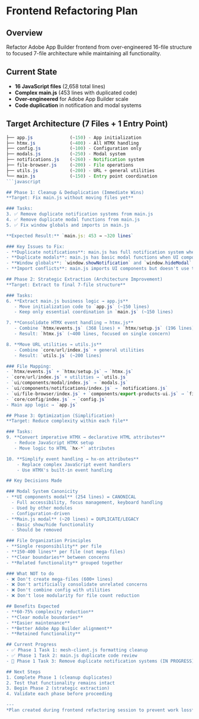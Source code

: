 # Frontend Refactoring Plan

## Overview

Refactor Adobe App Builder frontend from over-engineered 16-file structure to focused 7-file architecture while maintaining all functionality.

## Current State

- **16 JavaScript files** (2,658 total lines)
- **Complex main.js** (453 lines with duplicated code)
- **Over-engineered** for Adobe App Builder scale
- **Code duplication** in notification and modal systems

## Target Architecture (7 Files + 1 Entry Point)

```javascript
├── app.js              (~150) - App initialization
├── htmx.js             (~400) - All HTMX handling  
├── config.js           (~100) - Configuration only
├── modals.js           (~250) - Modal system
├── notifications.js    (~260) - Notification system
├── file-browser.js     (~200) - File operations  
├── utils.js            (~200) - URL + general utilities
└── main.js             (~150) - Entry point coordination
```javascript

## Phase 1: Cleanup & Deduplication (Immediate Wins)
**Target: Fix main.js without moving files yet**

### Tasks:
3. ✅ Remove duplicate notification systems from main.js
4. ✅ Remove duplicate modal functions from main.js  
5. ✅ Fix window globals and imports in main.js

**Expected Result:** `main.js: 453 → ~320 lines`

### Key Issues to Fix:
- **Duplicate notifications**: main.js has full notification system when UI components already exist
- **Duplicate modals**: main.js has basic modal functions when UI components has full system
- **Window globals**: `window.showNotification` and `window.hideModal` need cleanup
- **Import conflicts**: main.js imports UI components but doesn't use them

## Phase 2: Strategic Extraction (Architecture Improvement)
**Target: Extract to final 7-file structure**

### Tasks:
6. **Extract main.js business logic → app.js**
   - Move initialization code to `app.js` (~150 lines)
   - Keep only essential coordination in `main.js` (~150 lines)

7. **Consolidate HTMX event handling → htmx.js**
   - Combine `htmx/events.js` (368 lines) + `htmx/setup.js` (196 lines) 
   - Result: `htmx.js` (~400 lines, focused on single concern)

8. **Move URL utilities → utils.js**
   - Combine `core/url/index.js` + general utilities
   - Result: `utils.js` (~200 lines)

### File Mapping:
- `htmx/events.js` + `htmx/setup.js` → `htmx.js`
- `core/url/index.js` + utilities → `utils.js`
- `ui/components/modal/index.js` → `modals.js`
- `ui/components/notifications/index.js` → `notifications.js`
- `ui/file-browser/index.js` + `components/export-products-ui.js` → `file-browser.js`
- `core/config/index.js` → `config.js`
- Main app logic → `app.js`

## Phase 3: Optimization (Simplification)
**Target: Reduce complexity within each file**

### Tasks:
9. **Convert imperative HTMX → declarative HTML attributes**
   - Reduce JavaScript HTMX setup
   - Move logic to HTML `hx-*` attributes

10. **Simplify event handling → hx-on attributes**
    - Replace complex JavaScript event handlers
    - Use HTMX's built-in event handling

## Key Decisions Made

### Modal System Canonicity
- **UI components modal** (254 lines) = CANONICAL
  - Full accessibility, focus management, keyboard handling
  - Used by other modules
  - Configuration-driven
- **Main.js modal** (~20 lines) = DUPLICATE/LEGACY
  - Basic show/hide functionality
  - Should be removed

### File Organization Principles
- **Single responsibility** per file
- **150-400 lines** per file (not mega-files)
- **Clear boundaries** between concerns
- **Related functionality** grouped together

### What NOT to do
- ❌ Don't create mega-files (600+ lines)
- ❌ Don't artificially consolidate unrelated concerns
- ❌ Don't combine config with utilities
- ❌ Don't lose modularity for file count reduction

## Benefits Expected
- **60-75% complexity reduction**
- **Clear module boundaries**
- **Easier maintenance**
- **Better Adobe App Builder alignment**
- **Retained functionality**

## Current Progress
- ✅ Phase 1 Task 1: mesh-client.js formatting cleanup
- ✅ Phase 1 Task 2: main.js duplicate code review
- 🔄 Phase 1 Task 3: Remove duplicate notification systems (IN PROGRESS)

## Next Steps
1. Complete Phase 1 (cleanup duplicates)
2. Test that functionality remains intact
3. Begin Phase 2 (strategic extraction)
4. Validate each phase before proceeding

---
*Plan created during frontend refactoring session to prevent work loss*
